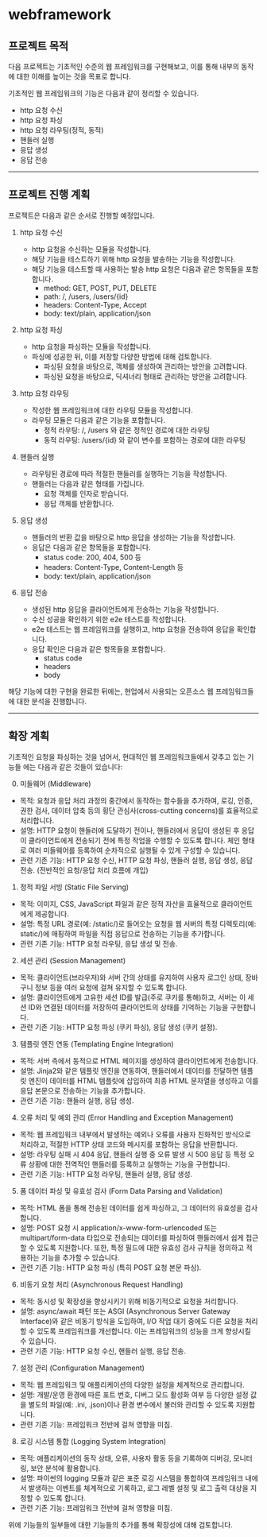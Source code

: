 # webframework

## 프로젝트 목적

다음 프로젝트는 기초적인 수준의 웹 프레임워크를 구현해보고, 이를 통해 내부의 동작에
대한 이해를 높이는 것을 목표로 합니다.

기초적인 웹 프레임워크의 기능은 다음과 같이 정리할 수 있습니다.

* http 요청 수신
* http 요청 파싱
* http 요청 라우팅(정적, 동적)
* 핸들러 실행
* 응답 생성
* 응답 전송

---

## 프로젝트 진행 계획

프로젝트은 다음과 같은 순서로 진행할 예정입니다.

1. http 요청 수신
    * http 요청을 수신하는 모듈을 작성합니다.
    * 해당 기능을 테스트하기 위해 http 요청을 발송하는 기능을 작성합니다.
    * 해당 기능을 테스트할 때 사용하는 발송 http 요청은 다음과 같은 항목들을 포함합니다.
        * method: GET, POST, PUT, DELETE
        * path: /, /users, /users/{id}
        * headers: Content-Type, Accept
        * body: text/plain, application/json

2. http 요청 파싱
    * http 요청을 파싱하는 모듈을 작성합니다.
    * 파싱에 성공한 뒤, 이를 저장할 다양한 방법에 대해 검토합니다.
        * 파싱된 요청을 바탕으로, 객체를 생성하여 관리하는 방안을 고려합니다.
        * 파싱된 요청을 바탕으로, 딕셔너리 형태로 관리하는 방안을 고려합니다.

3. http 요청 라우팅
    * 작성한 웹 프레임워크에 대한 라우팅 모듈을 작성합니다.
    * 라우팅 모듈은 다음과 같은 기능을 포함합니다.
        * 정적 라우팅: /, /users 와 같은 정적인 경로에 대한 라우팅
        * 동적 라우팅: /users/{id} 와 같이 변수를 포함하는 경로에 대한 라우팅

4. 핸들러 실행
    * 라우팅된 경로에 따라 적절한 핸들러를 실행하는 기능을 작성합니다.
    * 핸들러는 다음과 같은 형태를 가집니다.
        * 요청 객체를 인자로 받습니다.
        * 응답 객체를 반환합니다.

5. 응답 생성
    * 핸들러의 반환 값을 바탕으로 http 응답을 생성하는 기능을 작성합니다.
    * 응답은 다음과 같은 항목들을 포함합니다.
        * status code: 200, 404, 500 등
        * headers: Content-Type, Content-Length 등
        * body: text/plain, application/json

6. 응답 전송
    * 생성된 http 응답을 클라이언트에게 전송하는 기능을 작성합니다.
    * 수신 성공을 확인하기 위한 e2e 테스트를 작성합니다.
    * e2e 테스트는 웹 프레임워크를 실행하고, http 요청을 전송하여 응답을 확인합니다.
    * 응답 확인은 다음과 같은 항목들을 포함합니다.
        * status code
        * headers
        * body

해당 기능에 대한 구현을 완료한 뒤에는, 현업에서 사용되는 오픈소스 웹 프레임워크들에
대한 분석을 진행합니다.

---

## 확장 계획

기초적인 요청을 파싱하는 것을 넘어서, 현대적인 웹 프레임워크들에서 갖추고 있는 기능들
에는 다음과 같은 것들이 있습니다:

0. 미들웨어 (Middleware)
* 목적: 요청과 응답 처리 과정의 중간에서 동작하는 함수들을 추가하여, 로깅, 인증, 권한
검사, 데이터 압축 등의 횡단 관심사(cross-cutting concerns)를 효율적으로 처리합니다.
* 설명: HTTP 요청이 핸들러에 도달하기 전이나, 핸들러에서 응답이 생성된 후 응답이
클라이언트에게 전송되기 전에 특정 작업을 수행할 수 있도록 합니다. 체인 형태로 여러
미들웨어를 등록하여 순차적으로 실행될 수 있게 구성할 수 있습니다.
* 관련 기존 기능: HTTP 요청 수신, HTTP 요청 파싱, 핸들러 실행, 응답 생성, 응답 전송.
(전반적인 요청/응답 처리 흐름에 개입)
1. 정적 파일 서빙 (Static File Serving)
* 목적: 이미지, CSS, JavaScript 파일과 같은 정적 자산을 효율적으로 클라이언트에게 제공합니다.
* 설명: 특정 URL 경로(예: /static/)로 들어오는 요청을 웹 서버의 특정 디렉토리(예:
static/)에 매핑하여 파일을 직접 응답으로 전송하는 기능을 추가합니다.
* 관련 기존 기능: HTTP 요청 라우팅, 응답 생성 및 전송.
2. 세션 관리 (Session Management)
* 목적: 클라이언트(브라우저)와 서버 간의 상태를 유지하여 사용자 로그인 상태, 장바구니
정보 등을 여러 요청에 걸쳐 유지할 수 있도록 합니다.
* 설명: 클라이언트에게 고유한 세션 ID를 발급(주로 쿠키를 통해)하고, 서버는 이 세션 ID와
연결된 데이터를 저장하여 클라이언트의 상태를 기억하는 기능을 구현합니다.
* 관련 기존 기능: HTTP 요청 파싱 (쿠키 파싱), 응답 생성 (쿠키 설정).
3. 템플릿 엔진 연동 (Templating Engine Integration)
* 목적: 서버 측에서 동적으로 HTML 페이지를 생성하여 클라이언트에게 전송합니다.
* 설명: Jinja2와 같은 템플릿 엔진을 연동하여, 핸들러에서 데이터를 전달하면 템플릿
엔진이 데이터를 HTML 템플릿에 삽입하여 최종 HTML 문자열을 생성하고 이를 응답 본문으로
전송하는 기능을 추가합니다.
* 관련 기존 기능: 핸들러 실행, 응답 생성.
4. 오류 처리 및 예외 관리 (Error Handling and Exception Management)
* 목적: 웹 프레임워크 내부에서 발생하는 예외나 오류를 사용자 친화적인 방식으로 처리하고,
적절한 HTTP 상태 코드와 메시지를 포함하는 응답을 반환합니다.
* 설명: 라우팅 실패 시 404 응답, 핸들러 실행 중 오류 발생 시 500 응답 등 특정 오류 상황에
대한 전역적인 핸들러를 등록하고 실행하는 기능을 구현합니다.
* 관련 기존 기능: HTTP 요청 라우팅, 핸들러 실행, 응답 생성.
5. 폼 데이터 파싱 및 유효성 검사 (Form Data Parsing and Validation)
* 목적: HTML 폼을 통해 전송된 데이터를 쉽게 파싱하고, 그 데이터의 유효성을 검사합니다.
* 설명: POST 요청 시 application/x-www-form-urlencoded 또는 multipart/form-data
타입으로 전송되는 데이터를 파싱하여 핸들러에서 쉽게 접근할 수 있도록 지원합니다. 또한,
특정 필드에 대한 유효성 검사 규칙을 정의하고 적용하는 기능을 추가할 수 있습니다.
* 관련 기존 기능: HTTP 요청 파싱 (특히 POST 요청 본문 파싱).
6. 비동기 요청 처리 (Asynchronous Request Handling)
* 목적: 동시성 및 확장성을 향상시키기 위해 비동기적으로 요청을 처리합니다.
* 설명: async/await 패턴 또는 ASGI (Asynchronous Server Gateway Interface)와 같은
비동기 방식을 도입하여, I/O 작업 대기 중에도 다른 요청을 처리할 수 있도록 프레임워크를
개선합니다. 이는 프레임워크의 성능을 크게 향상시킬 수 있습니다.
* 관련 기존 기능: HTTP 요청 수신, 핸들러 실행, 응답 전송.
7. 설정 관리 (Configuration Management)
* 목적: 웹 프레임워크 및 애플리케이션의 다양한 설정을 체계적으로 관리합니다.
* 설명: 개발/운영 환경에 따른 포트 번호, 디버그 모드 활성화 여부 등 다양한 설정 값을
별도의 파일(예: .ini, .json)이나 환경 변수에서 불러와 관리할 수 있도록 지원합니다.
* 관련 기존 기능: 프레임워크 전반에 걸쳐 영향을 미침.
8. 로깅 시스템 통합 (Logging System Integration)
* 목적: 애플리케이션의 동작 상태, 오류, 사용자 활동 등을 기록하여 디버깅, 모니터링, 보안
분석에 활용합니다.
* 설명: 파이썬의 logging 모듈과 같은 표준 로깅 시스템을 통합하여 프레임워크 내에서
발생하는 이벤트를 체계적으로 기록하고, 로그 레벨 설정 및 로그 출력 대상을 지정할 수 있도록 합니다.
* 관련 기존 기능: 프레임워크 전반에 걸쳐 영향을 미침.

위에 기능들의 일부들에 대한 기능들의 추가를 통해 확장성에 대해 검토합니다.
